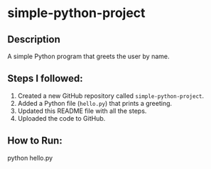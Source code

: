 # simple-python-project

## Description
A simple Python program that greets the user by name.

## Steps I followed:
1. Created a new GitHub repository called `simple-python-project`.
2. Added a Python file (`hello.py`) that prints a greeting.
3. Updated this README file with all the steps.
4. Uploaded the code to GitHub.

## How to Run:

python hello.py
